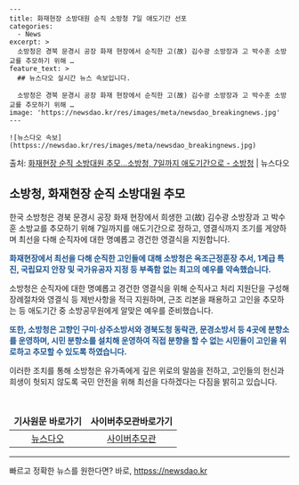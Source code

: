     ---
    title: 화재현장 소방대원 순직 소방청 7일 애도기간 선포
    categories:
      - News
    excerpt: >
      소방청은 경북 문경시 공장 화재 현장에서 순직한 고(故) 김수광 소방장과 고 박수훈 소방교를 추모하기 위해 …
    feature_text: >
      ## 뉴스다오 실시간 뉴스 속보입니다.
    
      소방청은 경북 문경시 공장 화재 현장에서 순직한 고(故) 김수광 소방장과 고 박수훈 소방교를 추모하기 위해 …
    image: 'https://newsdao.kr/res/images/meta/newsdao_breakingnews.jpg'
    ---
    
    ![뉴스다오 속보](httpss://newsdao.kr/res/images/meta/newsdao_breakingnews.jpg)

<p>출처: <a href="httpss://newsdao.kr/3104" rel="dofollow">화재현장 순직 소방대원 추모…소방청, 7일까지 애도기간으로 - 소방청</a> | 뉴스다오</p>

<h2 data-ke-size="size26">소방청, 화재현장 순직 소방대원 추모</h2>

<p data-ke-size="size16">한국 소방청은 경북 문경시 공장 화재 현장에서 희생한 고(故) 김수광 소방장과 고 박수훈 소방교를 추모하기 위해 7일까지를 애도기간으로 정하고, 영결식까지 조기를 게양하며 최선을 다해 순직자에 대한 명예롭고 경건한 영결식을 지원합니다.</p>

<p data-ke-size="size16"><b><span style="color: #1a5490;">화재현장에서 최선을 다해 순직한 고인들에 대해 소방청은 옥조근정훈장 추서, 1계급 특진, 국립묘지 안장 및 국가유공자 지정 등 부족함 없는 최고의 예우를 약속했습니다.</span></b></p>

<p data-ke-size="size16">소방청은 순직자에 대한 명예롭고 경건한 영결식을 위해 순직사고 처리 지원단을 구성해 장례절차와 영결식 등 제반사항을 적극 지원하며, 근조 리본을 패용하고 고인을 추모하는 등 애도기간 중 소방공무원에게 알맞은 예우를 준비했습니다.</p>

<p data-ke-size="size16"><b><span style="color: #1a5490;">또한, 소방청은 고향인 구미·상주소방서와 경북도청 동락관, 문경소방서 등 4곳에 분향소를 운영하며, 시민 분향소를 설치해 운영하여 직접 분향을 할 수 없는 시민들이 고인을 위로하고 추모할 수 있도록 하였습니다.</span></b></p>

<p data-ke-size="size16">이러한 조치를 통해 소방청은 유가족에게 깊은 위로의 말씀을 전하고, 고인들의 헌신과 희생이 헛되지 않도록 국민 안전을 위해 최선을 다하겠다는 다짐을 밝히고 있습니다.</p>

<p data-ke-size="size16">&nbsp;</p>

<table>
<thead>
	<tr>
		<td style="text-align: center; height: 17px;"><b>기사원문 바로가기</b></td>
		<td style="text-align: center; height: 17px;"><b>사이버추모관바로가기</b></td>
	</tr>
</thead>
<tbody>
	<tr>
		<td style="text-align: center; height: 17px;"><a href="httpss://newsdao.kr/3104">뉴스다오</a></td>
		<td style="text-align: center; height: 17px;"><a href="URL">사이버추모관</a></td>
	</tr>
</tbody>
</table>

<hr> 

빠르고 정확한 뉴스를 원한다면? 바로, <a href="httpss://newsdao.kr" rel="dofollow">httpss://newsdao.kr</a>


    